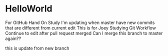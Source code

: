 # HelloWorld
For GitHub Hand On Study
I'm updating when master have new commits that are different from current edit
This is for Joey Studying Git Workflow
Continue to edit after pull request merged
Can I merge this branch to master again??

this is update from new branch
